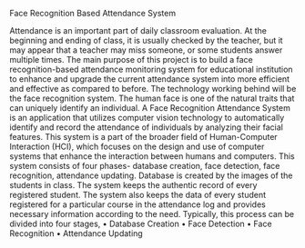 Face Recognition Based Attendance System

Attendance is an important part of daily classroom evaluation. At the beginning and ending of 
class, it is usually checked by the teacher, but it may appear that a teacher may miss someone,
or some students answer multiple times. The main purpose of this project is to build a face 
recognition-based attendance monitoring system for educational institution to enhance and 
upgrade the current attendance system into more efficient and effective as compared to before.
The technology working behind will be the face recognition system. The human face is one of 
the natural traits that can uniquely identify an individual.
A Face Recognition Attendance System is an application that utilizes computer vision technology 
to automatically identify and record the attendance of individuals by analyzing their facial 
features. This system is a part of the broader field of Human-Computer Interaction (HCI), which 
focuses on the design and use of computer systems that enhance the interaction between 
humans and computers.
This system consists of four phases- database creation, face detection, face recognition, 
attendance updating. Database is created by the images of the students in class. The system 
keeps the authentic record of every registered student. The system also keeps the data of 
every student registered for a particular course in the attendance log and provides 
necessary information according to the need.
Typically, this process can be divided into four stages,
• Database Creation
• Face Detection
• Face Recognition
• Attendance Updating
